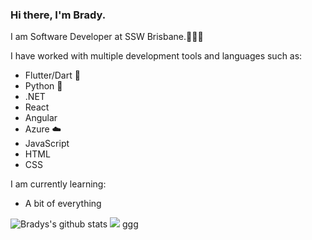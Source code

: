 ### Hi there, I'm Brady.

I am Software Developer at SSW Brisbane.👨🏻‍💻

I have worked with multiple development tools and languages such as:
 * Flutter/Dart 📱
 * Python 🐍
 * .NET
 * React 
 * Angular
 * Azure ☁️
 * JavaScript 
 * HTML 
 * CSS

I am currently learning:
 * A bit of everything


![Bradys's github stats](https://github-readme-stats.vercel.app/api?username=bradystroud&show_icons=true&cache_seconds=86400&theme=dark)
![](https://github-readme-stats.vercel.app/api/top-langs/?username=BradyStroud&layout=compact&hide_title=true&card_width=445)
ggg
